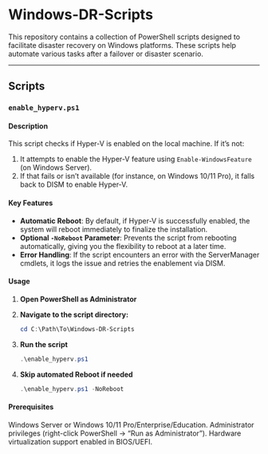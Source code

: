 # Windows-DR-Scripts

This repository contains a collection of PowerShell scripts designed to facilitate disaster recovery on Windows platforms. These scripts help automate various tasks after a failover or disaster scenario.

---

## Scripts

### `enable_hyperv.ps1`

#### Description
This script checks if Hyper-V is enabled on the local machine. If it’s not:

1. It attempts to enable the Hyper-V feature using `Enable-WindowsFeature` (on Windows Server).  
2. If that fails or isn’t available (for instance, on Windows 10/11 Pro), it falls back to DISM to enable Hyper-V.

#### Key Features
- **Automatic Reboot**: By default, if Hyper-V is successfully enabled, the system will reboot immediately to finalize the installation.  
- **Optional `-NoReboot` Parameter**: Prevents the script from rebooting automatically, giving you the flexibility to reboot at a later time.  
- **Error Handling**: If the script encounters an error with the ServerManager cmdlets, it logs the issue and retries the enablement via DISM.

#### Usage

1. **Open PowerShell as Administrator**

2. **Navigate to the script directory:**
   ```powershell
   cd C:\Path\To\Windows-DR-Scripts
3. **Run the script**
   ```powershell
   .\enable_hyperv.ps1
4. **Skip automated Reboot if needed**
   ```powershell
   .\enable_hyperv.ps1 -NoReboot

#### Prerequisites
Windows Server or Windows 10/11 Pro/Enterprise/Education.
Administrator privileges (right-click PowerShell → “Run as Administrator”).
Hardware virtualization support enabled in BIOS/UEFI.
